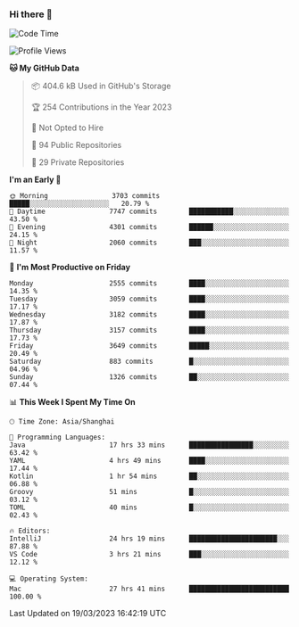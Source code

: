 ### Hi there 👋

<!--
**qbosen/qbosen** is a ✨ _special_ ✨ repository because its `README.md` (this file) appears on your GitHub profile.

Here are some ideas to get you started:

- 🔭 I’m currently working on ...
- 🌱 I’m currently learning ...
- 👯 I’m looking to collaborate on ...
- 🤔 I’m looking for help with ...
- 💬 Ask me about ...
- 📫 How to reach me: ...
- 😄 Pronouns: ...
- ⚡ Fun fact: ...
-->

<!--START_SECTION:waka-->
![Code Time](http://img.shields.io/badge/Code%20Time-1%2C215%20hrs%206%20mins-blue)

![Profile Views](http://img.shields.io/badge/Profile%20Views-0-blue)

**🐱 My GitHub Data** 

> 📦 404.6 kB Used in GitHub's Storage 
 > 
> 🏆 254 Contributions in the Year 2023
 > 
> 🚫 Not Opted to Hire
 > 
> 📜 94 Public Repositories 
 > 
> 🔑 29 Private Repositories 
 > 
**I'm an Early 🐤** 

```text
🌞 Morning                3703 commits        █████░░░░░░░░░░░░░░░░░░░░   20.79 % 
🌆 Daytime                7747 commits        ███████████░░░░░░░░░░░░░░   43.50 % 
🌃 Evening                4301 commits        ██████░░░░░░░░░░░░░░░░░░░   24.15 % 
🌙 Night                  2060 commits        ███░░░░░░░░░░░░░░░░░░░░░░   11.57 % 
```
📅 **I'm Most Productive on Friday** 

```text
Monday                   2555 commits        ████░░░░░░░░░░░░░░░░░░░░░   14.35 % 
Tuesday                  3059 commits        ████░░░░░░░░░░░░░░░░░░░░░   17.17 % 
Wednesday                3182 commits        ████░░░░░░░░░░░░░░░░░░░░░   17.87 % 
Thursday                 3157 commits        ████░░░░░░░░░░░░░░░░░░░░░   17.73 % 
Friday                   3649 commits        █████░░░░░░░░░░░░░░░░░░░░   20.49 % 
Saturday                 883 commits         █░░░░░░░░░░░░░░░░░░░░░░░░   04.96 % 
Sunday                   1326 commits        ██░░░░░░░░░░░░░░░░░░░░░░░   07.44 % 
```


📊 **This Week I Spent My Time On** 

```text
🕑︎ Time Zone: Asia/Shanghai

💬 Programming Languages: 
Java                     17 hrs 33 mins      ████████████████░░░░░░░░░   63.42 % 
YAML                     4 hrs 49 mins       ████░░░░░░░░░░░░░░░░░░░░░   17.44 % 
Kotlin                   1 hr 54 mins        ██░░░░░░░░░░░░░░░░░░░░░░░   06.88 % 
Groovy                   51 mins             █░░░░░░░░░░░░░░░░░░░░░░░░   03.12 % 
TOML                     40 mins             █░░░░░░░░░░░░░░░░░░░░░░░░   02.43 % 

🔥 Editors: 
IntelliJ                 24 hrs 19 mins      ██████████████████████░░░   87.88 % 
VS Code                  3 hrs 21 mins       ███░░░░░░░░░░░░░░░░░░░░░░   12.12 % 

💻 Operating System: 
Mac                      27 hrs 41 mins      █████████████████████████   100.00 % 
```


 Last Updated on 19/03/2023 16:42:19 UTC
<!--END_SECTION:waka-->

